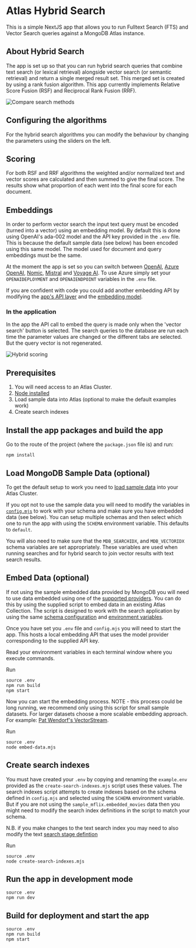 # Atlas Hybrid Search

This is a simple NextJS app that allows you to run Fulltext Search (FTS) and Vector Search queries against a MongoDB Atlas instance.

## About Hybrid Search

The app is set up so that you can run hybrid search queries that combine text search (or lexical retrieval) alongside vector search (or semantic retrieval) and return a single merged result set. This merged set is created by using a rank fusion algorithm. This app currently implements Relative Score Fusion (RSF) and Reciprocal Rank Fusion (RRF).

![Compare search methods](screenshots/hybrid_search.png)

## Configuring the algorithms

For the hybrid search algorithms you can modify the behaviour by changing the parameters using the sliders on the left.

## Scoring

For both RSF and RRF algorithms the weighted and/or normalized text and vector scores are calculated and then summed to give the final score. The results show what proportion of each went into the final score for each document.

## Embeddings

In order to perform vector search the input text query must be encoded (turned into a vector) using an embedding model. By default this is done using OpenAI's ada-002 model and the API key provided in the `.env` file. This is because the default sample data (see below) has been encoded using this same model. The model used for document and query embeddings must be the same.

At the moment the app is set so you can switch between [OpenAI](https://platform.openai.com/docs/guides/embeddings), [Azure OpenAI](https://learn.microsoft.com/en-us/azure/ai-services/openai/concepts/understand-embeddings), [Nomic](https://docs.nomic.ai/reference/endpoints/nomic-embed-text), [Mistral](https://docs.mistral.ai/capabilities/embeddings/) and [Voyage AI](https://docs.voyageai.com/reference/embeddings-api). To use Azure simply set your `OPENAIDEPLOYMENT` and `OPENAIENDPOINT` variables in the `.env` file.

If you are confident with code you could add another embedding API by modifying the [app's API layer](pages/api/embed.js) and the [embedding model](middleware/models).

### In the application

In the app the API call to embed the query is made only when the 'vector search' button is selected. The search queries to the database are run each time the parameter values are changed or the different tabs are selected. But the query vector is not regenerated.

![Hybrid scoring](screenshots/hybrid_scoring.png)

## Prerequisites

1. You will need access to an Atlas Cluster.
2. [Node installed](https://nodejs.org/en/learn/getting-started/how-to-install-nodejs)
3. Load sample data into Atlas (optional to make the default examples work)
4. Create search indexes

## Install the app packages and build the app

Go to the route of the project (where the `package.json` file is) and run:

```
npm install
```

## Load MongoDB Sample Data (optional)

To get the default setup to work you need to [load sample data](https://www.mongodb.com/docs/atlas/sample-data/) into your Atlas Cluster.

If you opt not to use the sample data you will need to modify the variables in [`config.mjs`](config.mjs) to work with your schema and make sure you have embedded data (see below). You can setup multiple schemas and then select which one to run the app with using the `SCHEMA` environment variable. This defaults to `default`.

You will also need to make sure that the `MDB_SEARCHIDX`, and `MDB_VECTORIDX` schema variables are set appropriately. These variables are used when running searches and for hybrid search to join vector results with text search results.

## Embed Data (optional)

If not using the sample embedded data provided by MongoDB you will need to use data embedded using one of the [supported providers](middleware/model/). You can do this by using the supplied script to embed data in an existing Atlas Collection. The script is designed to work with the search application by using the same [schema configuration](config.mjs) and [environment variables](example.env).

Once you have set you `.env` file and `config.mjs` you will need to start the app. This hosts a local embedding API that uses the model provider corresponding to the supplied API key.

Read your environment variables in each terminal window where you execute commands.

Run

```
source .env
npm run build
npm start
```

Now you can start the embedding process. NOTE - this process could be long running, we recommend only using this script for small sample datasets. For larger datasets choose a more scalable embedding approach. For example: [Pat Wendorf's VectorStream](https://github.com/patw/VectorStream).

Run

```
source .env
node embed-data.mjs
```

## Create search indexes

You must have created your `.env` by copying and renaming the `example.env` provided as the `create-search-indexes.mjs` script uses these values. The search indexes script attempts to create indexes based on the schema defined in `config.mjs` and selected using the `SCHEMA` environment variable. But if you are not using the `sample_mflix.embedded_movies` data then you might need to modify the search index definitions in the script to match your schema.

N.B. if you make changes to the text search index you may need to also modify the text [search stage defintion](lib/pipelineStages.js)

Run

```
source .env
node create-search-indexes.mjs
```

## Run the app in development mode

```
source .env
npm run dev
```

## Build for deployment and start the app

```
source .env
npm run build
npm start
```
